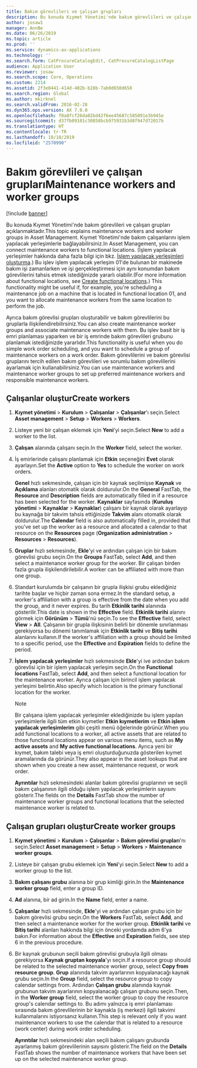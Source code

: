 ```yaml
---
title: Bakım görevlileri ve çalışan grupları
description: Bu konuda Kıymet Yönetimi'nde bakım görevlileri ve çalışan grupları açıklanmaktadır.
author: josaw1
manager: AnnBe
ms.date: 06/26/2019
ms.topic: article
ms.prod: ''
ms.service: dynamics-ax-applications
ms.technology: ''
ms.search.form: CatProcureCatalogEdit, CatProcureCatalogListPage
audience: Application User
ms.reviewer: josaw
ms.search.scope: Core, Operations
ms.custom: 2214
ms.assetid: 2f3e0441-414d-402b-b28b-7ab0d650d658
ms.search.region: Global
ms.author: mkirknel
ms.search.validFrom: 2016-02-28
ms.dyn365.ops.version: AX 7.0.0
ms.openlocfilehash: f0a8fcf26da02bd42f6ee45687c585091e3b945e
ms.sourcegitcommit: d37fb09101c30858bcb975931b3d8f947d72017b
ms.translationtype: HT
ms.contentlocale: tr-TR
ms.lasthandoff: 10/10/2019
ms.locfileid: "2570990"
---
```

# <a name="maintenance-workers-and-worker-groups"></a><span data-ttu-id="1609a-103">Bakım görevlileri ve çalışan grupları</span><span class="sxs-lookup"><span data-stu-id="1609a-103">Maintenance workers and worker groups</span></span>

[!include [banner](../../includes/banner.md)]

 

<span data-ttu-id="1609a-104">Bu konuda Kıymet Yönetimi'nde bakım görevlileri ve çalışan grupları açıklanmaktadır.</span><span class="sxs-lookup"><span data-stu-id="1609a-104">This topic explains maintenance workers and worker groups in Asset Management.</span></span> <span data-ttu-id="1609a-105">Kıymet Yönetimi'nde bakım çalışanlarını işlem yapılacak yerleşimlerle bağlayabilirsiniz.</span><span class="sxs-lookup"><span data-stu-id="1609a-105">In Asset Management, you can connect maintenance workers to functional locations.</span></span> <span data-ttu-id="1609a-106">(İşlem yapılacak yerleşimler hakkında daha fazla bilgi için bkz. [İşlem yapılacak yerleşimleri oluşturma](../functional-locations/create-functional-locations.md).) Bu işlev işlem yapılacak yerleşim 01'de bulunan bir makinede bakım işi zamanlarken ve işi gerçekleştirmesi için aynı konumdan bakım görevlilerini tahsis etmek istediğinizde yararlı olabilir.</span><span class="sxs-lookup"><span data-stu-id="1609a-106">(For more information about functional locations, see [Create functional locations](../functional-locations/create-functional-locations.md).) This functionality might be useful if, for example, you're scheduling a maintenance job on a machine that is located in functional location 01, and you want to allocate maintenance workers from the same location to perform the job.</span></span>

<span data-ttu-id="1609a-107">Ayrıca bakım görevlisi grupları oluşturabilir ve bakım görevlilerini bu gruplarla ilişkilendirebilirsiniz.</span><span class="sxs-lookup"><span data-stu-id="1609a-107">You can also create maintenance worker groups and associate maintenance workers with them.</span></span> <span data-ttu-id="1609a-108">Bu işlev basit bir iş emri planlaması yaparken ve bir iş emrinde bakım görevlileri grubunu planlamak istediğinizde yararlıdır.</span><span class="sxs-lookup"><span data-stu-id="1609a-108">This functionality is useful when you do simple work order scheduling, and you want to schedule a group of maintenance workers on a work order.</span></span> <span data-ttu-id="1609a-109">Bakım görevlilerini ve bakım görevlisi gruplarını tercih edilen bakım görevlileri ve sorumlu bakım görevlilerini ayarlamak için kullanabilirsiniz.</span><span class="sxs-lookup"><span data-stu-id="1609a-109">You can use maintenance workers and maintenance worker groups to set up preferred maintenance workers and responsible maintenance workers.</span></span> 


## <a name="create-workers"></a><span data-ttu-id="1609a-110">Çalışanlar oluştur</span><span class="sxs-lookup"><span data-stu-id="1609a-110">Create workers</span></span>

1. <span data-ttu-id="1609a-111">**Kıymet yönetimi** \> **Kurulum** \> **Çalışanlar** \> **Çalışanlar**'ı seçin.</span><span class="sxs-lookup"><span data-stu-id="1609a-111">Select **Asset management** \> **Setup** \> **Workers** \> **Workers**.</span></span>
2. <span data-ttu-id="1609a-112">Listeye yeni bir çalışan eklemek için **Yeni**'yi seçin.</span><span class="sxs-lookup"><span data-stu-id="1609a-112">Select **New** to add a worker to the list.</span></span>
3. <span data-ttu-id="1609a-113">**Çalışan** alanında çalışanı seçin.</span><span class="sxs-lookup"><span data-stu-id="1609a-113">In the **Worker** field, select the worker.</span></span>
4. <span data-ttu-id="1609a-114">İş emirlerinde çalışanı planlamak için **Etkin** seçeneğini **Evet** olarak ayarlayın.</span><span class="sxs-lookup"><span data-stu-id="1609a-114">Set the **Active** option to **Yes** to schedule the worker on work orders.</span></span>

    <span data-ttu-id="1609a-115">**Genel** hızlı sekmesinde, çalışan için bir kaynak seçilmişse **Kaynak** ve **Açıklama** alanları otomatik olarak doldurulur.</span><span class="sxs-lookup"><span data-stu-id="1609a-115">On the **General** FastTab, the **Resource** and **Description** fields are automatically filled in if a resource has been selected for the worker.</span></span> <span data-ttu-id="1609a-116">**Kaynaklar** sayfasında (**Kuruluş yönetimi** \> **Kaynaklar** \> **Kaynaklar**) çalışanı bir kaynak olarak ayarlayıp bu kaynağa bir takvim tahsis ettiğinizde **Takvim** alanı otomatik olarak doldurulur.</span><span class="sxs-lookup"><span data-stu-id="1609a-116">The **Calendar** field is also automatically filled in, provided that you've set up the worker as a resource and allocated a calendar to that resource on the **Resources** page (**Organization administration** \> **Resources** \> **Resources**).</span></span>

5. <span data-ttu-id="1609a-117">**Gruplar** hızlı sekmesinde, **Ekle**'yi ve ardından çalışan için bir bakım görevlisi grubu seçin.</span><span class="sxs-lookup"><span data-stu-id="1609a-117">On the **Groups** FastTab, select **Add**, and then select a maintenance worker group for the worker.</span></span> <span data-ttu-id="1609a-118">Bir çalışan birden fazla grupla ilişkilendirilebilir.</span><span class="sxs-lookup"><span data-stu-id="1609a-118">A worker can be affiliated with more than one group.</span></span>
6. <span data-ttu-id="1609a-119">Standart kurulumda bir çalışanın bir grupla ilişkisi grubu eklediğiniz tarihte başlar ve hiçbir zaman sona ermez.</span><span class="sxs-lookup"><span data-stu-id="1609a-119">In the standard setup, a worker's affiliation with a group is effective from the date when you add the group, and it never expires.</span></span> <span data-ttu-id="1609a-120">Bu tarih **Etkinlik tarihi** alanında gösterilir.</span><span class="sxs-lookup"><span data-stu-id="1609a-120">This date is shown in the **Effective** field.</span></span> <span data-ttu-id="1609a-121">**Etkinlik tarihi** alanını görmek için **Görünüm** \> **Tümü**'nü seçin.</span><span class="sxs-lookup"><span data-stu-id="1609a-121">To see the **Effective** field, select **View** \> **All**.</span></span> <span data-ttu-id="1609a-122">Çalışanın bir grupla ilişkisinin belirli bir dönemle sınırlanması gerekiyorsa bu dönemi tanımlamak için **Etkinlik tarihi** ve **Bitiş tarihi** alanlarını kullanın.</span><span class="sxs-lookup"><span data-stu-id="1609a-122">If the worker's affiliation with a group should be limited to a specific period, use the **Effective** and **Expiration** fields to define the period.</span></span>
7. <span data-ttu-id="1609a-123">**İşlem yapılacak yerleşimler** hızlı sekmesinde **Ekle**'yi ive ardından bakım görevlisi için bir işlem yapılacak yerleşim seçin.</span><span class="sxs-lookup"><span data-stu-id="1609a-123">On the **Functional locations** FastTab, select **Add**, and then select a functional location for the maintenance worker.</span></span> <span data-ttu-id="1609a-124">Ayrıca çalışan için birincil işlem yapılacak yerleşimi belirtin.</span><span class="sxs-lookup"><span data-stu-id="1609a-124">Also specify which location is the primary functional location for the worker.</span></span>

    > [!NOTE]
    > <span data-ttu-id="1609a-125">Bir çalışana işlem yapılacak yerleşimler eklediğinizde bu işlem yapılan yerleşimlerle ilgili tüm etkin kıymetler **Etkin kıymetlerim** ve **Etkin işlem yapılacak yerleşimlerim** gibi çeşitli menü öğelerinde görünür.</span><span class="sxs-lookup"><span data-stu-id="1609a-125">When you add functional locations to a worker, all active assets that are related to those functional locations appear on various menu items, such as **My active assets** and **My active functional locations**.</span></span> <span data-ttu-id="1609a-126">Ayrıca yeni bir kıymet, bakım talebi veya iş emri oluşturduğunuzda gösterilen kıymet aramalarında da görünür.</span><span class="sxs-lookup"><span data-stu-id="1609a-126">They also appear in the asset lookups that are shown when you create a new asset, maintenance request, or work order.</span></span>

    <span data-ttu-id="1609a-127">**Ayrıntılar** hızlı sekmesindeki alanlar bakım görevlisi gruplarının ve seçili bakım çalışanının ilgili olduğu işlem yapılacak yerleşimlerin sayısını gösterir.</span><span class="sxs-lookup"><span data-stu-id="1609a-127">The fields on the **Details** FastTab show the number of maintenance worker groups and functional locations that the selected maintenance worker is related to.</span></span>

## <a name="create-worker-groups"></a><span data-ttu-id="1609a-128">Çalışan grupları oluştur</span><span class="sxs-lookup"><span data-stu-id="1609a-128">Create worker groups</span></span>

1. <span data-ttu-id="1609a-129">**Kıymet yönetimi** \> **Kurulum** \> **Çalışanlar** \> **Bakım görevlisi grupları**'nı seçin.</span><span class="sxs-lookup"><span data-stu-id="1609a-129">Select **Asset management** \> **Setup** \> **Workers** \> **Maintenance worker groups**.</span></span>
2. <span data-ttu-id="1609a-130">Listeye bir çalışan grubu eklemek için **Yeni**'yi seçin.</span><span class="sxs-lookup"><span data-stu-id="1609a-130">Select **New** to add a worker group to the list.</span></span>
3. <span data-ttu-id="1609a-131">**Bakım çalışanı grubu** alanına bir grup kimliği girin.</span><span class="sxs-lookup"><span data-stu-id="1609a-131">In the **Maintenance worker group** field, enter a group ID.</span></span>
4. <span data-ttu-id="1609a-132">**Ad** alanına, bir ad girin.</span><span class="sxs-lookup"><span data-stu-id="1609a-132">In the **Name** field, enter a name.</span></span>
5. <span data-ttu-id="1609a-133">**Çalışanlar** hızlı sekmesinde, **Ekle**'yi ve ardından çalışan grubu için bir bakım görevlisi grubu seçin.</span><span class="sxs-lookup"><span data-stu-id="1609a-133">On the **Workers** FastTab, select **Add**, and then select a maintenance worker for the worker group.</span></span> <span data-ttu-id="1609a-134">**Etkinlik tarihi** ve **Bitiş tarihi** alanları hakkında bilgi için önceki yordamda adım 6'ya bakın.</span><span class="sxs-lookup"><span data-stu-id="1609a-134">For information about the **Effective** and **Expiration** fields, see step 6 in the previous procedure.</span></span>
6. <span data-ttu-id="1609a-135">Bir kaynak grubunun seçili bakım görevlisi grubuyla ilgili olması gerekiyorsa **Kaynak gruptan kopyala**'yı seçin.</span><span class="sxs-lookup"><span data-stu-id="1609a-135">If a resource group should be related to the selected maintenance worker group, select **Copy from resource group**.</span></span> <span data-ttu-id="1609a-136">**Grup** alanında takvim ayarlarının kopyalanacağı kaynak grubu seçin.</span><span class="sxs-lookup"><span data-stu-id="1609a-136">In the **Group** field, select the resource group to copy calendar settings from.</span></span> <span data-ttu-id="1609a-137">Ardından **Çalışan grubu** alanında kaynak grubunun takvim ayarlarının kopyalanacağı çalışan grubunu seçin.</span><span class="sxs-lookup"><span data-stu-id="1609a-137">Then, in the **Worker group** field, select the worker group to copy the resource group's calendar settings to.</span></span> <span data-ttu-id="1609a-138">Bu adımı yalnızca iş emri planlaması sırasında bakım görevlilerinin bir kaynakla (iş merkezi) ilgili takvimi kullanmalarını istiyorsanız kullanın.</span><span class="sxs-lookup"><span data-stu-id="1609a-138">This step is relevant only if you want maintenance workers to use the calendar that is related to a resource (work center) during work order scheduling.</span></span>

    <span data-ttu-id="1609a-139">**Ayrıntılar** hızlı sekmesindeki alan seçili bakım çalışanı grubunda ayarlanmış bakım görevlilerinin sayısını gösterir.</span><span class="sxs-lookup"><span data-stu-id="1609a-139">The field on the **Details** FastTab shows the number of maintenance workers that have been set up on the selected maintenance worker group.</span></span>

